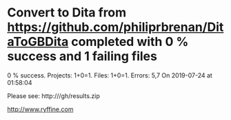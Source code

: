 # Convert  to Dita from https://github.com/philiprbrenan/DitaToGBDita  completed with 0 % success and 1 failing files

0 % success. Projects: 1+0=1.  Files: 1+0=1. Errors: 5,7  On 2019-07-24 at 01:58:04



Please see: http:///gh/results.zip

http://www.ryffine.com
